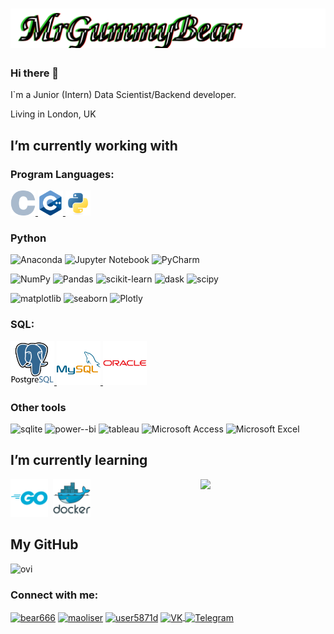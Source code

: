<h1 align="center">
  <img src="https://raw.githubusercontent.com/MrGummyl3ear/MrGummyl3ear/master/name.svg" alt="MrGummyl3ear" />
</h1>

### Hi there 👋
I`m a Junior (Intern) Data Scientist/Backend developer.

Living in London, UK


## I’m currently working with

<h3 align="left">Program Languages:</h3>
<p align="left">
  <a href="https://www.cprogramming.com/" target="_blank" rel="noreferrer">
    <img src="https://raw.githubusercontent.com/devicons/devicon/master/icons/c/c-original.svg" alt="c" width="40" height="40"/>
  </a>
  <a href="https://www.w3schools.com/cpp/" target="_blank" rel="noreferrer">
    <img src="https://raw.githubusercontent.com/devicons/devicon/master/icons/cplusplus/cplusplus-original.svg" alt="cplusplus" width="40" height="40"/>
  </a>
  <a href="https://www.python.org" target="_blank" rel="noreferrer">
    <img src="https://raw.githubusercontent.com/devicons/devicon/master/icons/python/python-original.svg" alt="python" width="40" height="40"/>
  </a>
</p>

### Python
![Anaconda](https://img.shields.io/badge/Anaconda-%2344A833.svg?style=for-the-badge&logo=anaconda&logoColor=white) 
![Jupyter Notebook](https://img.shields.io/badge/jupyter-%23FA0F00.svg?style=for-the-badge&logo=jupyter&logoColor=white) 
![PyCharm](https://img.shields.io/badge/pycharm-143?style=for-the-badge&logo=pycharm&logoColor=black&color=black&labelColor=green)

![NumPy](https://img.shields.io/badge/numpy-%23013243.svg?style=for-the-badge&logo=numpy&logoColor=white) 
![Pandas](https://img.shields.io/badge/pandas-%23150458.svg?style=for-the-badge&logo=pandas&logoColor=white) 
![scikit-learn](https://img.shields.io/badge/scikit--learn-%23F7931E.svg?style=for-the-badge&logo=scikit-learn&logoColor=white)
![dask](https://img.shields.io/badge/dask-%23ffc11e.svg?style=for-the-badge&logo=dask&logoColor=white)
![scipy](https://img.shields.io/badge/scipy-%230054a6.svg?style=for-the-badge&logo=scipy&logoColor=white)

![matplotlib](https://img.shields.io/badge/matplotlib-%2365baea.svg?style=for-the-badge&logo=matplotlib&logoColor=white)
![seaborn](https://img.shields.io/badge/seaborn-%237db0bc.svg?style=for-the-badge&logo=seaborn&logoColor=white)
![Plotly](https://img.shields.io/static/v1?style=for-the-badge&message=Plotly&color=3F4F75&logo=Plotly&logoColor=FFFFFF&label=)

<h3 align="left">SQL:</h3>
<p align="left">
  <a href="https://www.postgresql.org" target="_blank" rel="noreferrer">
    <img src="https://raw.githubusercontent.com/devicons/devicon/master/icons/postgresql/postgresql-original-wordmark.svg" alt="postgresql" width="70" height="70"/>
  </a>
  <a href="https://www.mysql.com/" target="_blank" rel="noreferrer">
    <img src="https://raw.githubusercontent.com/devicons/devicon/master/icons/mysql/mysql-original-wordmark.svg" alt="mysql" width="70" height="70"/>
  </a>
  <a href="https://www.oracle.com/" target="_blank" rel="noreferrer">
    <img src="https://raw.githubusercontent.com/devicons/devicon/master/icons/oracle/oracle-original.svg" alt="oracle" width="70" height="70"/>
  </a>
</p>


### Other tools

![sqlite](https://img.shields.io/badge/sqlite-%233ea2d8.svg?style=for-the-badge&logo=sqlite&logoColor=white)
![power--bi](https://img.shields.io/badge/power--bi-%23f1ca3d.svg?style=for-the-badge&logo=power-bi&logoColor=white)
![tableau](https://img.shields.io/badge/tableau-%236a8bbb.svg?style=for-the-badge&logo=tableau&logoColor=white)
![Microsoft Access](https://img.shields.io/static/v1?style=for-the-badge&message=Access&color=A4373A&logo=Microsoft+Access&logoColor=FFFFFF&label=)
![Microsoft Excel](https://img.shields.io/static/v1?style=for-the-badge&message=Excel&color=217346&logo=Microsoft+Excel&logoColor=FFFFFF&label=)

<!--
[![Top Langs](https://github-readme-stats.vercel.app/api/top-langs/?username=MrGummyl3ear)](https://github.com/anuraghazra/github-readme-stats)
-->

## I’m currently learning
<div>
<img align='right' src='https://user-images.githubusercontent.com/5713670/87202985-820dcb80-c2b6-11ea-9f56-7ec461c497c3.gif' width='200'>
<img src="https://github.com/devicons/devicon/blob/master/icons/go/go-original-wordmark.svg" title="Go" alt="Go" width="60" height="60"/>&nbsp;
<img src="https://github.com/devicons/devicon/blob/master/icons/docker/docker-original-wordmark.svg" title="Docker" alt="Docker" width="60" height="60"/>&nbsp;
</div>


## My GitHub

<img src="https://github-readme-stats.vercel.app/api/top-langs?username=MrGummyl3ear&show_icons=true&locale=en&layout=compact&theme=chartreuse-dark&hide=shaderlab" alt="ovi" />


<h3 align="left">Connect with me:</h3>
<p align="left">
<a href="https://kaggle.com/bear666" target="blank"><img align="center" src="https://raw.githubusercontent.com/rahuldkjain/github-profile-readme-generator/master/src/images/icons/Social/kaggle.svg" alt="bear666" height="30" width="40" /></a>
<a href="https://codeforces.com/profile/maoliser" target="blank"><img align="center" src="https://raw.githubusercontent.com/rahuldkjain/github-profile-readme-generator/master/src/images/icons/Social/codeforces.svg" alt="maoliser" height="30" width="40" /></a>
<a href="https://www.leetcode.com/user5871d" target="blank"><img align="center" src="https://raw.githubusercontent.com/rahuldkjain/github-profile-readme-generator/master/src/images/icons/Social/leet-code.svg" alt="user5871d" height="30" width="40" /></a>
<a href="https://vk.com/i.beraya">
    <img align="center" src="https://img.shields.io/badge/VK-blue?logo=VK&logoColor=white" height="30" width="60" alt="VK"/>
</a>
<a href="https://t.me/Beraya_Aliko">
    <img align="center" src="https://img.shields.io/badge/Telegram-blue?logo=Telegram&logoColor=?logoColor=blue" height="30" width="60" alt="Telegram"/>
</a>
</p>

<!--
**MrGummyl3ear/MrGummyl3ear** is a ✨ _special_ ✨ repository because its `README.md` (this file) appears on your GitHub profile.

Here are some ideas to get you started:

- 🔭 I’m currently working on ...
- 🌱 I’m currently learning ...
- 👯 I’m looking to collaborate on ...
- 🤔 I’m looking for help with ...
- 💬 Ask me about ...
- 📫 How to reach me: ...
- 😄 Pronouns: ...
- ⚡ Fun fact: ...
-->
